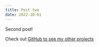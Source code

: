```yaml
---
title: Post two
date: 2022-10-01
---
```


Second post!

Check out [GitHub to see my other projects](https://github.com/Silaszhr)
